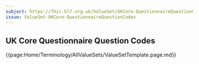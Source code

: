 ```yaml
---
subject: https://fhir.hl7.org.uk/ValueSet/UKCore-QuestionnaireQuestionCodes
issue: ValueSet-UKCore-QuestionnaireQuestionCodes
---
```

## UK Core Questionnaire Question Codes

{{page:Home/Terminology/AllValueSets/ValueSetTemplate.page.md}}